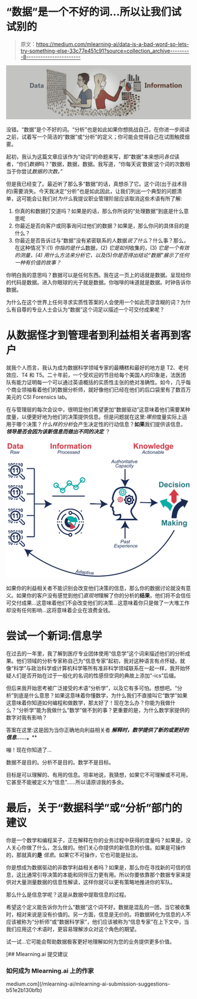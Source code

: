 # “数据”是一个不好的词…所以让我们试试别的

> 原文：<https://medium.com/mlearning-ai/data-is-a-bad-word-so-lets-try-something-else-33c77e451c91?source=collection_archive---------8----------------------->

![](img/3bfbe4b7cf6a8422664eb740b22feb53.png)

没错。“数据”是个不好的词。“分析”也是如此如果你想挑战自己，在你进一步阅读之前，试着写一个简洁的“数据”或“分析”的定义；你可能会觉得自己在试图触摸烟雾。

起初，我认为这篇文章应该作为“动词”的命题来写，即“数据”本来想问*各位*读者，“你们*数据*吗？”数据，数据，数据。我写道，“你每天说‘数据’这个词的次数相当于你尝试*数据的次数。”*

但是我已经变了。最近听了那么多“数据”的话，真想杀了它。这个词(出于战术目的)需要消失。今天我决定“分析”也是如此因此，让我们列出一个典型的问题清单，这可能会让我们对*为什么*我提议职业管理阶层应该取消这些术语有所了解:

1.  你真的和数据打交道吗？如果是的话，那么你所说的“处理数据”到底是什么意思呢
2.  你最近是否向客户或同事询问过他们的数据？如果是，那么你问的具体目的是什么？
3.  你最近是否告诉过与“数据”没有紧密联系的人数据*说了什么*？什么事？那么，在这种情况下:(1) *你指的是什么*数据，(2) *它是如何*收集的，(3) *它是一个有效的测量，(4) *用什么方法*来分析它，以及(5)你是否得出结论“数据”展示了任何一种有价值的故事？*

你明白我的意思吗？数据可以是任何东西。我在这一页上的话就是数据。呈现给你的代码是数据。进入你眼球的光子就是数据。你咖啡的味道就是数据。时钟告诉你数据。

为什么在这个世界上任何寻求实质性答案的人会使用一个如此荒谬含糊的词？为什么有自尊的专业人士会认为“数据”这个词足以描述一个可交付成果呢？

# 从数据怪才到管理者到利益相关者再到客户

就我个人而言，我认为成为数据科学领域专家的最糟糕和最好的地方是 T2、老何效应、T4 和 T5。二十年前，一个受欢迎的节目给每个美国人的印象是，法医团队有能力证明每一个可以通过英语概括的实质性主张的绝对准确性。如今，几乎每个商业领袖看着他们的数据分析师，就好像他们已经在他们的后口袋里有了数百万美元的 CSI Forensics lab。

在与管理层的每次会议中，很明显他们希望更加“数据驱动”这意味着他们需要某种度量，以便更好地为他们的决策提供信息。但是问题就在这里:*哪些*度量实际上适用于哪个决策？*什么样的分析*会产生决定性的行动信息？**如果**我们提供该信息， ***领导是否会因为该新信息而做出不同的决定*** ？

![](img/5a96ce50ee829b54f0d53942a0e964c1.png)

如果你的利益相关者不能识别会改变他们决策的信息，那么你的数据讨论就没有意义。如果你的客户没有感觉到他们*直观地*理解了你的分析的**结果**，他们将不会信任可交付成果…这意味着他们不会改变他们的决策…这意味着你只是做了一大堆工作却没有任何影响…这将意味着企业在浪费金钱。

# 尝试一个新词:信息学

在过去的一年里，我了解到医疗专业团体使用“信息学”这个词来描述他们的分析成果。他们领域的分析专家称自己为“信息专家”起初，我对这种语言有点怀疑。就像“科学”与政治科学或计算机科学等所有准非科学领域联系在一起一样，我开始怀疑人们是否开始在过于一般化的名词的性感但空洞的典故上添加“-ics”后缀。

但后来我开始思考被广泛接受的术语“分析学”，以及它有多可怕。想想吧。“分析”到底是什么意思？如果这意味着你懂数学，为什么我们不直接叫它“数学”如果这意味着你知道如何编程和做数学，那太好了！现在怎么办？你能为我做什么？“分析学”能为我做什么“数学”做不到的事？更重要的是，为什么数学家提供的数字对我有影响？

答案在这里:这是因为当你正确地向利益相关者 ***解释时，数学提供了新的或更好的 ***信息……****。****

嘣！现在你知道了…

数据不是目的。分析不是目的。数学不是目标。

目标是可以理解的、有用的信息。坦率地说，我猜想，如果它不可理解或不可用，它甚至不能被定义为“信息”……所以请原谅我的多余。

# 最后，关于“数据科学”或“分析”部门的建议

你是一个数学和编程呆子，正在解释在你的业务过程中获得的度量吗？如果是，没人关心你做了什么，怎么做的。他们关心你提供的新信息的价值。如果是可操作的，那就真的**是** *信息*。如果它不可操作，它也可能是扯淡。

你是想成为数据驱动的非数学利益相关者吗？如果是，那么你在寻找新的可信的信息，这比通常引导决策的本能和同伴压力更有用。所以你要依靠那个数据专家来提供对大量测量数据的信息性解读，这样你就可以更有策略地推进你的军队。

那么什么是信息学呢？这是从数据中提取信息的过程。

希望这个定义能告诉你为什么“数据”这个词不好。数据是混乱的一团，当它被收集时，相对来说是没有价值的。另一方面，信息是无价的。将数据转化为信息的人不应该被称为“分析师”或“数据科学家”，他们应该被称为“信息专家”在上下文中，当我们应用这个术语时，更容易理解涉众对这个角色的期望。

试一试…它可能会帮助数据极客更好地理解如何为您的业务提供更多价值。

[](/mlearning-ai/mlearning-ai-submission-suggestions-b51e2b130bfb) [## Mlearning.ai 提交建议

### 如何成为 Mlearning.ai 上的作家

medium.com](/mlearning-ai/mlearning-ai-submission-suggestions-b51e2b130bfb)